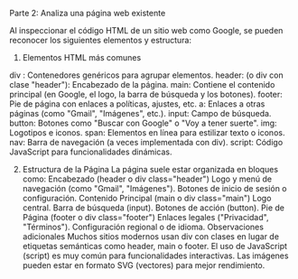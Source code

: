 Parte 2: Analiza una página web existente

Al inspeccionar el código HTML de un sitio web como Google, se pueden reconocer los siguientes elementos y estructura:

1. Elementos HTML más comunes

div :
Contenedores genéricos para agrupar elementos.
header:
(o div con clase "header"): Encabezado de la página.
main:
Contiene el contenido principal (en Google, el logo, la barra de búsqueda y los botones).
footer:
Pie de página con enlaces a políticas, ajustes, etc.
a:
Enlaces a otras páginas (como "Gmail", "Imágenes", etc.).
input:
Campo de búsqueda.
button:
Botones como "Buscar con Google" o "Voy a tener suerte".
img:
Logotipos e iconos.
span:
Elementos en línea para estilizar texto o iconos.
nav:
Barra de navegación (a veces implementada con div).
script:
Código JavaScript para funcionalidades dinámicas.

2. Estructura de la Página
La página suele estar organizada en bloques como:
Encabezado (header o div class="header")
Logo y menú de navegación (como "Gmail", "Imágenes").
Botones de inicio de sesión o configuración.
Contenido Principal (main o div class="main")
Logo central.
Barra de búsqueda (input).
Botones de acción (button).
Pie de Página (footer o div class="footer")
Enlaces legales ("Privacidad", "Términos").
Configuración regional o de idioma.
Observaciones adicionales
Muchos sitios modernos usan div con clases en lugar de etiquetas semánticas como header, main o footer.
El uso de JavaScript (script) es muy común para funcionalidades interactivas.
Las imágenes pueden estar en formato SVG (vectores) para mejor rendimiento.
